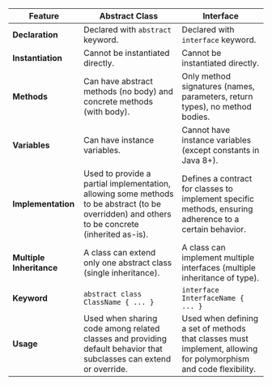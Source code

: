 | Feature                | Abstract Class                                          | Interface                                                |
|------------------------|----------------------------------------------------------|----------------------------------------------------------|
| **Declaration**        | Declared with `abstract` keyword.                        | Declared with `interface` keyword.                        |
| **Instantiation**      | Cannot be instantiated directly.                         | Cannot be instantiated directly.                         |
| **Methods**            | Can have abstract methods (no body) and concrete methods (with body). | Only method signatures (names, parameters, return types), no method bodies. |
| **Variables**          | Can have instance variables.                             | Cannot have instance variables (except constants in Java 8+). |
| **Implementation**     | Used to provide a partial implementation, allowing some methods to be abstract (to be overridden) and others to be concrete (inherited as-is). | Defines a contract for classes to implement specific methods, ensuring adherence to a certain behavior. |
| **Multiple Inheritance** | A class can extend only one abstract class (single inheritance). | A class can implement multiple interfaces (multiple inheritance of type). |
| **Keyword**            | `abstract class ClassName { ... }`                       | `interface InterfaceName { ... }`                         |
| **Usage**              | Used when sharing code among related classes and providing default behavior that subclasses can extend or override. | Used when defining a set of methods that classes must implement, allowing for polymorphism and code flexibility. |
